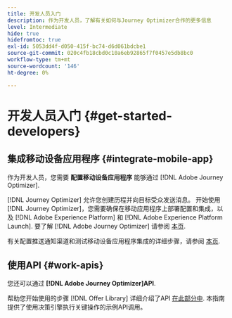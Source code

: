 ```yaml
---
title: 开发人员入门
description: 作为开发人员，了解有关如何与Journey Optimizer合作的更多信息
level: Intermediate
hide: true
hidefromtoc: true
exl-id: 5053dd4f-d050-415f-bc74-d6d061bdcbe1
source-git-commit: 020c4fb18cbd0c10a6eb92865f7f0457e5db8bc0
workflow-type: tm+mt
source-wordcount: '146'
ht-degree: 0%

---
```


# 开发人员入门 {#get-started-developers}

## 集成移动设备应用程序 {#integrate-mobile-app}

作为开发人员，您需要 **配置移动设备应用程序** 能够通过 [!DNL Adobe Journey Optimizer].

[!DNL Journey Optimizer] 允许您创建历程并向目标受众发送消息。 开始使用 [!DNL Journey Optimizer]，您需要确保在移动应用程序上部署配置和集成，以及 [!DNL Adobe Experience Platform] 和 [!DNL Adobe Experience Platform Launch]. 要了解 [!DNL Adobe Journey Optimizer] 请参阅 [本页](../../push/push-gs.md).

有关配置推送通知渠道和测试移动设备应用程序集成的详细步骤，请参阅 [本页](../../push/push-configuration.md).

## 使用API {#work-apis}

您还可以通过 **[!DNL Adobe Journey Optimizer]API**.

帮助您开始使用的步骤 [!DNL Offer Library] 详细介绍了API [在此部分中](../../offers/api-reference/getting-started.md). 本指南提供了使用决策引擎执行关键操作的示例API调用。
